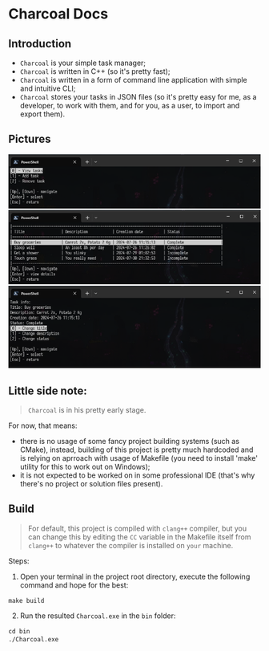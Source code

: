 # Charcoal Docs
## Introduction
* `Charcoal` is your simple task manager;
* `Charcoal` is written in C++ (so it's pretty fast);
* `Charcoal` is written in a form of command line application with simple and intuitive CLI;
* `Charcoal` stores your tasks in JSON files (so it's pretty easy for me, as a developer, to work with them, and for you, as a user, to import and export them).

## Pictures
![Start menu](/assets/images/menu.png)
![Tasks list](/assets/images/tasks.png)
![Individual task info](/assets/images/taskinfo.png)

## Little side note:
> `Charcoal` is in his pretty early stage.

For now, that means:
* there is no usage of some fancy project building systems (such as CMake), instead, building of this project is pretty much hardcoded and is relying on aprroach with usage of Makefile (you need to install 'make' utility for this to work out on Windows);
* it is not expected to be worked on in some professional IDE (that's why there's no project or solution files present).

## Build
> For default, this project is compiled with `clang++` compiler, but you can change this by editing the `CC` variable in the Makefile itself from `clang++` to whatever the compiler is installed on `your` machine.

Steps:
1. Open your terminal in the project root directory, execute the following command and hope for the best:
```
make build
```
2. Run the resulted `Charcoal.exe`  in the `bin` folder:
```
cd bin
./Charcoal.exe
```